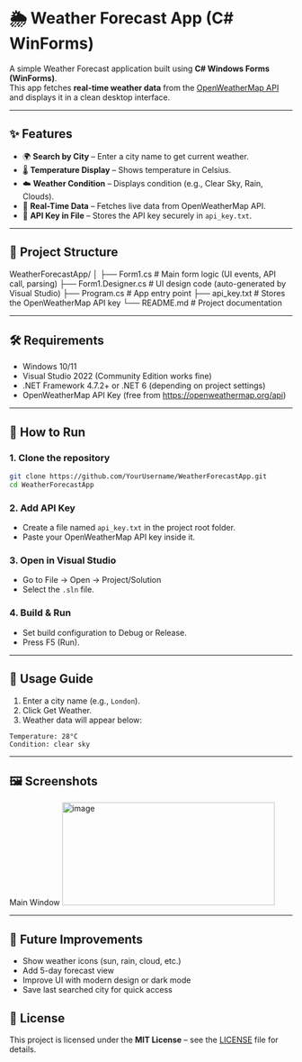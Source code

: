 # 🌦️ Weather Forecast App (C# WinForms)  

A simple Weather Forecast application built using **C# Windows Forms (WinForms)**.  
This app fetches **real-time weather data** from the [OpenWeatherMap API](https://openweathermap.org/api) and displays it in a clean desktop interface.  

---

## ✨ Features  
- 🌍 **Search by City** – Enter a city name to get current weather.  
- 🌡️ **Temperature Display** – Shows temperature in Celsius.  
- ☁️ **Weather Condition** – Displays condition (e.g., Clear Sky, Rain, Clouds).  
- 🔄 **Real-Time Data** – Fetches live data from OpenWeatherMap API.  
- 🔑 **API Key in File** – Stores the API key securely in `api_key.txt`.  

---

## 📂 Project Structure  
WeatherForecastApp/
│
├── Form1.cs # Main form logic (UI events, API call, parsing)
├── Form1.Designer.cs # UI design code (auto-generated by Visual Studio)
├── Program.cs # App entry point
├── api_key.txt # Stores the OpenWeatherMap API key
└── README.md # Project documentation


---

## 🛠️ Requirements  
- Windows 10/11  
- Visual Studio 2022 (Community Edition works fine)  
- .NET Framework 4.7.2+ or .NET 6 (depending on project settings)  
- OpenWeatherMap API Key (free from https://openweathermap.org/api)  

---

## 🚀 How to Run  

### 1. Clone the repository  
```bash
git clone https://github.com/YourUsername/WeatherForecastApp.git
cd WeatherForecastApp
```

### 2. Add API Key
- Create a file named `api_key.txt` in the project root folder.
- Paste your OpenWeatherMap API key inside it.

### 3. Open in Visual Studio
- Go to File → Open → Project/Solution
- Select the `.sln` file.

### 4. Build & Run
- Set build configuration to Debug or Release.
- Press F5 (Run).

---

## 📖 Usage Guide
1. Enter a city name (e.g., `London`).
2. Click Get Weather.
3. Weather data will appear below:
```
Temperature: 28°C  
Condition: clear sky  
```

---

## 🖼️ Screenshots
Main Window
<img width="378" height="183" alt="image" src="https://github.com/user-attachments/assets/46bb2278-e225-45d6-8ba7-5c59faa29396" />

---

## 🔮 Future Improvements
- Show weather icons (sun, rain, cloud, etc.)
- Add 5-day forecast view
- Improve UI with modern design or dark mode
- Save last searched city for quick access

## 📜 License
This project is licensed under the **MIT License** – see the [LICENSE](LICENSE) file for details.
